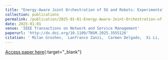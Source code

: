 ```yaml
---
title: "Energy-Aware Joint Orchestration of 5G and Robots: Experimental Testbed and Field Validation"
collection: publications
permalink: /publication/2025-01-01-Energy-Aware-Joint-Orchestration-of-5G-and-Robots-Experimental-Testbed-and-Field-Validation
date: 2025-01-01
venue: 'IEEE Transactions on Network and Service Management'
paperurl: 'http://dx.doi.org/10.1109/TNSM.2025.3555126'
citation: ' Milan Groshev,  Lanfranco Zanzi,  Carmen Delgado,  Xi Li,  Antonio Oliva,  Xavier Costa-Pérez, &quot;Energy-Aware Joint Orchestration of 5G and Robots: Experimental Testbed and Field Validation.&quot; IEEE Transactions on Network and Service Management, 2025.'
---
```

[Access paper here](http://dx.doi.org/10.1109/TNSM.2025.3555126){:target="_blank"}
